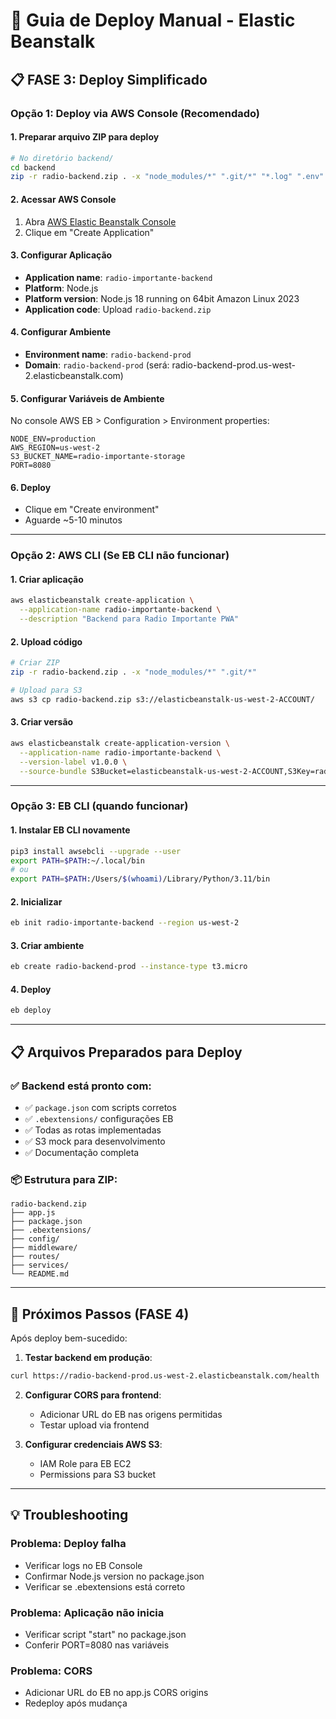 # 🚀 Guia de Deploy Manual - Elastic Beanstalk

## 📋 FASE 3: Deploy Simplificado

### Opção 1: Deploy via AWS Console (Recomendado)

#### 1. Preparar arquivo ZIP para deploy
```bash
# No diretório backend/
cd backend
zip -r radio-backend.zip . -x "node_modules/*" ".git/*" "*.log" ".env"
```

#### 2. Acessar AWS Console
1. Abra [AWS Elastic Beanstalk Console](https://console.aws.amazon.com/elasticbeanstalk/)
2. Clique em "Create Application"

#### 3. Configurar Aplicação
- **Application name**: `radio-importante-backend`
- **Platform**: Node.js
- **Platform version**: Node.js 18 running on 64bit Amazon Linux 2023
- **Application code**: Upload `radio-backend.zip`

#### 4. Configurar Ambiente
- **Environment name**: `radio-backend-prod`
- **Domain**: `radio-backend-prod` (será: radio-backend-prod.us-west-2.elasticbeanstalk.com)

#### 5. Configurar Variáveis de Ambiente
No console AWS EB > Configuration > Environment properties:
```
NODE_ENV=production
AWS_REGION=us-west-2
S3_BUCKET_NAME=radio-importante-storage
PORT=8080
```

#### 6. Deploy
- Clique em "Create environment"
- Aguarde ~5-10 minutos

---

### Opção 2: AWS CLI (Se EB CLI não funcionar)

#### 1. Criar aplicação
```bash
aws elasticbeanstalk create-application \
  --application-name radio-importante-backend \
  --description "Backend para Radio Importante PWA"
```

#### 2. Upload código
```bash
# Criar ZIP
zip -r radio-backend.zip . -x "node_modules/*" ".git/*"

# Upload para S3
aws s3 cp radio-backend.zip s3://elasticbeanstalk-us-west-2-ACCOUNT/
```

#### 3. Criar versão
```bash
aws elasticbeanstalk create-application-version \
  --application-name radio-importante-backend \
  --version-label v1.0.0 \
  --source-bundle S3Bucket=elasticbeanstalk-us-west-2-ACCOUNT,S3Key=radio-backend.zip
```

---

### Opção 3: EB CLI (quando funcionar)

#### 1. Instalar EB CLI novamente
```bash
pip3 install awsebcli --upgrade --user
export PATH=$PATH:~/.local/bin
# ou
export PATH=$PATH:/Users/$(whoami)/Library/Python/3.11/bin
```

#### 2. Inicializar
```bash
eb init radio-importante-backend --region us-west-2
```

#### 3. Criar ambiente
```bash
eb create radio-backend-prod --instance-type t3.micro
```

#### 4. Deploy
```bash
eb deploy
```

---

## 📋 Arquivos Preparados para Deploy

### ✅ Backend está pronto com:
- ✅ `package.json` com scripts corretos
- ✅ `.ebextensions/` configurações EB
- ✅ Todas as rotas implementadas
- ✅ S3 mock para desenvolvimento
- ✅ Documentação completa

### 📦 Estrutura para ZIP:
```
radio-backend.zip
├── app.js
├── package.json
├── .ebextensions/
├── config/
├── middleware/
├── routes/
├── services/
└── README.md
```

---

## 🎯 Próximos Passos (FASE 4)

Após deploy bem-sucedido:

1. **Testar backend em produção**:
```bash
curl https://radio-backend-prod.us-west-2.elasticbeanstalk.com/health
```

2. **Configurar CORS para frontend**:
   - Adicionar URL do EB nas origens permitidas
   - Testar upload via frontend

3. **Configurar credenciais AWS S3**:
   - IAM Role para EB EC2
   - Permissions para S3 bucket

---

## 💡 Troubleshooting

### Problema: Deploy falha
- Verificar logs no EB Console
- Confirmar Node.js version no package.json
- Verificar se .ebextensions está correto

### Problema: Aplicação não inicia
- Verificar script "start" no package.json
- Conferir PORT=8080 nas variáveis

### Problema: CORS
- Adicionar URL do EB no app.js CORS origins
- Redeploy após mudança

